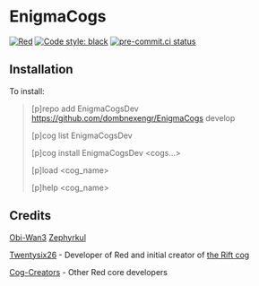 # EnigmaCogs

[![Red](https://img.shields.io/badge/Red-DiscordBot-red.svg)](https://github.com/Cog-Creators/Red-DiscordBot/tree/V3/develop)
[![Code style: black](https://img.shields.io/badge/code%20style-black-000000.svg)](https://github.com/ambv/black)
[![pre-commit.ci status](https://results.pre-commit.ci/badge/github/Zephyrkul/FluffyCogs/master.svg)](https://results.pre-commit.ci/latest/github/Zephyrkul/FluffyCogs/master)



## Installation

To install:

> [p]repo add EnigmaCogsDev https://github.com/dombnexengr/EnigmaCogs develop
> 
> [p]cog list EnigmaCogsDev
> 
> [p]cog install EnigmaCogsDev <cogs...>
> 
> [p]load <cog_name>
> 
> [p]help <cog_name>


## Credits
[Obi-Wan3](https://github.com/Obi-Wan3/OB13-Cogs/tree/main/botaccess)
[Zephyrkul](https://github.com/Zephyrkul)

[Twentysix26](https://github.com/Twentysix26) - Developer of Red and initial creator of [the Rift cog](https://github.com/Twentysix26/26-Cogs/blob/master/rift/)

[Cog-Creators](https://github.com/Cog-Creators) - Other Red core developers
